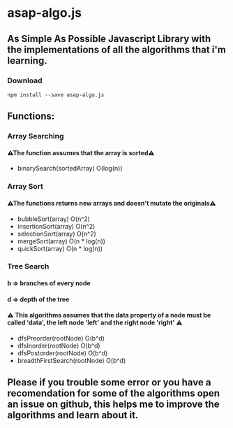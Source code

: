 # asap-algo.js
## As Simple As Possible Javascript Library with the implementations of all the algorithms that i'm learning.
### Download
```
npm install --save asap-algo.js
```

## Functions:
### Array Searching
#### ⚠The function assumes that the array is sorted⚠
* binarySearch(sortedArray) O(log(n))
### Array Sort
#### ⚠The functions returns new arrays and doesn't mutate the originals⚠
* bubbleSort(array) O(n^2)
* insertionSort(array) O(n^2)
* selectionSort(array) O(n^2)
* mergeSort(array) O(n * log(n))
* quickSort(array) O(n * log(n))
### Tree Search
#### b => branches of every node
#### d => depth of the tree
#### ⚠ This algorithms assumes that the data property of a node must be called 'data', the left node 'left' and the right node 'right' ⚠
* dfsPreorder(rootNode) O(b^d)
* dfsInorder(rootNode) O(b^d)
* dfsPostorder(rootNode) O(b^d)
* breadthFirstSearch(rootNode) O(b^d)

## Please if you trouble some error or you have a recomendation for some of the algorithms open an issue on github, this helps me to improve the algorithms and learn about it.
